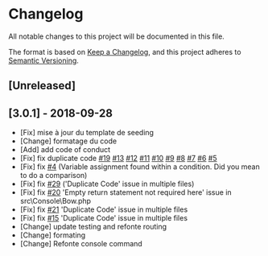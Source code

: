 # Changelog

All notable changes to this project will be documented in this file.

The format is based on [Keep a Changelog](https://keepachangelog.com/en/1.0.0/),
and this project adheres to [Semantic Versioning](https://semver.org/spec/v2.0.0.html).

## [Unreleased]

## [3.0.1] - 2018-09-28 

- [Fix] mise à jour du template de seeding 
- [Change] formatage du code
- [Add] add code of conduct
- [Fix] fix duplicate code [#19](https://github.com/bowphp/framework/issues/19) [#13](https://github.com/bowphp/framework/issues/13) [#12](https://github.com/bowphp/framework/issues/12) [#11](https://github.com/bowphp/framework/issues/12) [#10](https://github.com/bowphp/framework/issues/10) [#9](https://github.com/bowphp/framework/issues/9) [#8](https://github.com/bowphp/framework/issues/8) [#7](https://github.com/bowphp/framework/issues/7) [#6](https://github.com/bowphp/framework/issues/6) [#5](https://github.com/bowphp/framework/issues/5)
- [Fix] fix [#4](https://github.com/bowphp/framework/issues/4) (Variable assignment found within a condition. Did you mean to do a comparison)
- [Fix] fix [#29](https://github.com/bowphp/framework/issues/29) ('Duplicate Code' issue in multiple files)
- [Fix] fix [#20](https://github.com/bowphp/framework/issues/20) 'Empty return statement not required here' issue in src\Console\Bow.php
- [Fix] fix [#21](https://github.com/bowphp/framework/issues/21) 'Duplicate Code' issue in multiple files
- [Fix] fix [#15](https://github.com/bowphp/framework/issues/15) 'Duplicate Code' issue in multiple files
- [Change] update testing and refonte routing
- [Change] formating
- [Change] Refonte console command